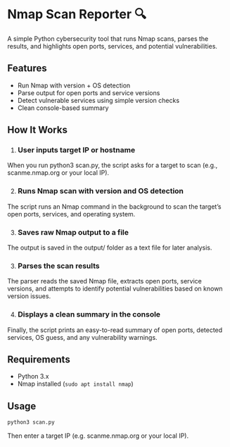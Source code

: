 # Nmap Scan Reporter 🔍

A simple Python cybersecurity tool that runs Nmap scans, parses the results, and highlights open ports, services, and potential vulnerabilities.

## Features

- Run Nmap with version + OS detection
- Parse output for open ports and service versions
- Detect vulnerable services using simple version checks
- Clean console-based summary

## How It Works 

1. ### User inputs target IP or hostname
When you run python3 scan.py, the script asks for a target to scan (e.g., scanme.nmap.org or your local IP).

2. ### Runs Nmap scan with version and OS detection
The script runs an Nmap command in the background to scan the target’s open ports, services, and operating system.

3. ### Saves raw Nmap output to a file
The output is saved in the output/ folder as a text file for later analysis.

3. ### Parses the scan results
The parser reads the saved Nmap file, extracts open ports, service versions, and attempts to identify potential vulnerabilities based on known version issues.

4. ### Displays a clean summary in the console
Finally, the script prints an easy-to-read summary of open ports, detected services, OS guess, and any vulnerability warnings.

## Requirements

- Python 3.x
- Nmap installed (`sudo apt install nmap`)

## Usage

```bash
python3 scan.py
```
Then enter a target IP (e.g. scanme.nmap.org or your local IP).

